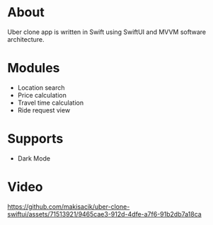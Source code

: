 # About
Uber clone app is written in Swift using SwiftUI and MVVM software architecture.

# Modules
- Location search
- Price calculation
- Travel time calculation
- Ride request view

# Supports
- Dark Mode
  
# Video

https://github.com/makisacik/uber-clone-swiftui/assets/71513921/9465cae3-912d-4dfe-a7f6-91b2db7a18ca



